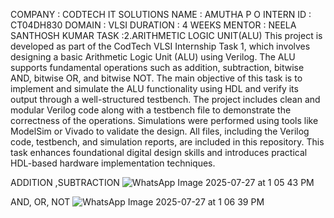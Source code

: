 COMPANY : CODTECH IT SOLUTIONS
NAME : AMUTHA P O
INTERN ID : CT04DH830
DOMAIN : VLSI
DURATION : 4 WEEKS
MENTOR : NEELA SANTHOSH KUMAR
TASK :2.ARITHMETIC LOGIC UNIT(ALU)
This project is developed as part of the CodTech VLSI Internship Task 1, which involves designing a basic Arithmetic Logic Unit (ALU) using Verilog. The ALU supports fundamental operations such as addition, subtraction, bitwise AND, bitwise OR, and bitwise NOT. The main objective of this task is to implement and simulate the ALU functionality using HDL and verify its output through a well-structured testbench. The project includes clean and modular Verilog code along with a testbench file to demonstrate the correctness of the operations. Simulations were performed using tools like ModelSim or Vivado to validate the design. All files, including the Verilog code, testbench, and simulation reports, are included in this repository. This task enhances foundational digital design skills and introduces practical HDL-based hardware implementation techniques.

ADDITION ,SUBTRACTION
![WhatsApp Image 2025-07-27 at 1 05 43 PM](https://github.com/user-attachments/assets/1c79f570-3be1-4437-ab55-b32fde1ce71c)

AND, OR, NOT
![WhatsApp Image 2025-07-27 at 1 06 39 PM](https://github.com/user-attachments/assets/0d989289-e77e-463a-aabb-e75fe8a2b797)

